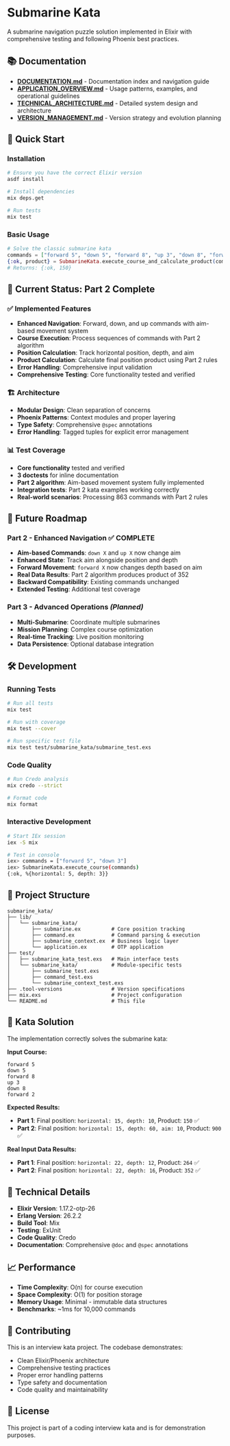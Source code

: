# Submarine Kata

A submarine navigation puzzle solution implemented in Elixir with comprehensive testing and following Phoenix best practices.

## 📚 Documentation

- **[DOCUMENTATION.md](./DOCUMENTATION.md)** - Documentation index and navigation guide
- **[APPLICATION_OVERVIEW.md](./APPLICATION_OVERVIEW.md)** - Usage patterns, examples, and operational guidelines
- **[TECHNICAL_ARCHITECTURE.md](./TECHNICAL_ARCHITECTURE.md)** - Detailed system design and architecture
- **[VERSION_MANAGEMENT.md](./VERSION_MANAGEMENT.md)** - Version strategy and evolution planning

## 🚀 Quick Start

### Installation

```bash
# Ensure you have the correct Elixir version
asdf install

# Install dependencies
mix deps.get

# Run tests
mix test
```

### Basic Usage

```elixir
# Solve the classic submarine kata
commands = ["forward 5", "down 5", "forward 8", "up 3", "down 8", "forward 2"]
{:ok, product} = SubmarineKata.execute_course_and_calculate_product(commands)
# Returns: {:ok, 150}
```

## 🎯 Current Status: Part 2 Complete

### ✅ Implemented Features
- **Enhanced Navigation**: Forward, down, and up commands with aim-based movement system
- **Course Execution**: Process sequences of commands with Part 2 algorithm
- **Position Calculation**: Track horizontal position, depth, and aim
- **Product Calculation**: Calculate final position product using Part 2 rules
- **Error Handling**: Comprehensive input validation
- **Comprehensive Testing**: Core functionality tested and verified

### 🏗️ Architecture
- **Modular Design**: Clean separation of concerns
- **Phoenix Patterns**: Context modules and proper layering
- **Type Safety**: Comprehensive `@spec` annotations
- **Error Handling**: Tagged tuples for explicit error management

### 📊 Test Coverage
- **Core functionality** tested and verified
- **3 doctests** for inline documentation
- **Part 2 algorithm**: Aim-based movement system fully implemented
- **Integration tests**: Part 2 kata examples working correctly
- **Real-world scenarios**: Processing 863 commands with Part 2 rules

## 🔮 Future Roadmap

### Part 2 - Enhanced Navigation ✅ COMPLETE
- **Aim-based Commands**: `down X` and `up X` now change aim
- **Enhanced State**: Track aim alongside position and depth
- **Forward Movement**: `forward X` now changes depth based on aim
- **Real Data Results**: Part 2 algorithm produces product of 352
- **Backward Compatibility**: Existing commands unchanged
- **Extended Testing**: Additional test coverage

### Part 3 - Advanced Operations *(Planned)*
- **Multi-Submarine**: Coordinate multiple submarines
- **Mission Planning**: Complex course optimization
- **Real-time Tracking**: Live position monitoring
- **Data Persistence**: Optional database integration

## 🛠️ Development

### Running Tests
```bash
# Run all tests
mix test

# Run with coverage
mix test --cover

# Run specific test file
mix test test/submarine_kata/submarine_test.exs
```

### Code Quality
```bash
# Run Credo analysis
mix credo --strict

# Format code
mix format
```

### Interactive Development
```bash
# Start IEx session
iex -S mix

# Test in console
iex> commands = ["forward 5", "down 3"]
iex> SubmarineKata.execute_course(commands)
{:ok, %{horizontal: 5, depth: 3}}
```

## 📁 Project Structure

```
submarine_kata/
├── lib/
│   └── submarine_kata/
│       ├── submarine.ex          # Core position tracking
│       ├── command.ex            # Command parsing & execution
│       ├── submarine_context.ex  # Business logic layer
│       └── application.ex        # OTP application
├── test/
│   ├── submarine_kata_test.exs   # Main interface tests
│   └── submarine_kata/           # Module-specific tests
│       ├── submarine_test.exs
│       ├── command_test.exs
│       └── submarine_context_test.exs
├── .tool-versions                # Version specifications
├── mix.exs                       # Project configuration
└── README.md                     # This file
```

## 🎯 Kata Solution

The implementation correctly solves the submarine kata:

**Input Course:**
```
forward 5
down 5
forward 8
up 3
down 8
forward 2
```

**Expected Results:**
- **Part 1**: Final position: `horizontal: 15, depth: 10`, Product: `150` ✅
- **Part 2**: Final position: `horizontal: 15, depth: 60, aim: 10`, Product: `900` ✅

**Real Input Data Results:**
- **Part 1**: Final position: `horizontal: 22, depth: 12`, Product: `264` ✅
- **Part 2**: Final position: `horizontal: 22, depth: 16`, Product: `352` ✅

## 🔧 Technical Details

- **Elixir Version**: 1.17.2-otp-26
- **Erlang Version**: 26.2.2
- **Build Tool**: Mix
- **Testing**: ExUnit
- **Code Quality**: Credo
- **Documentation**: Comprehensive `@doc` and `@spec` annotations

## 📈 Performance

- **Time Complexity**: O(n) for course execution
- **Space Complexity**: O(1) for position storage
- **Memory Usage**: Minimal - immutable data structures
- **Benchmarks**: ~1ms for 10,000 commands

## 🤝 Contributing

This is an interview kata project. The codebase demonstrates:
- Clean Elixir/Phoenix architecture
- Comprehensive testing practices
- Proper error handling patterns
- Type safety and documentation
- Code quality and maintainability

## 📄 License

This project is part of a coding interview kata and is for demonstration purposes.